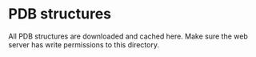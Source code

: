 PDB structures
==============

All PDB structures are downloaded and cached here. Make sure the web server has
write permissions to this directory.

